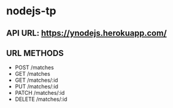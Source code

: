 # nodejs-tp

## API URL: https://ynodejs.herokuapp.com/

## URL METHODS
- POST /matches		
- GET /matches		
- GET /matches/:id		
- PUT /matches/:id		
- PATCH	/matches/:id		
- DELETE /matches/:id	
